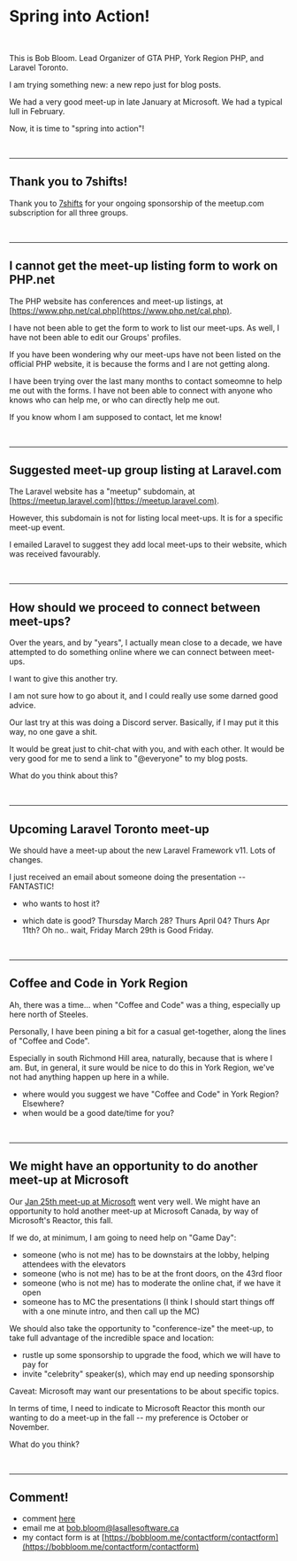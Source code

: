 # Spring into Action!


<br />

This is Bob Bloom. Lead Organizer of GTA PHP, York Region PHP, and Laravel Toronto.

I am trying something new: a new repo just for blog posts. 

We had a very good meet-up in late January at Microsoft. We had a typical lull in February. 

Now, it is time to "spring into action"!

<br />

<hr />

## Thank you to 7shifts!
Thank you to [7shifts](https://7shifts.com) for your ongoing sponsorship of the meetup.com subscription for all three groups.


<br />

<hr />

## I cannot get the meet-up listing form to work on PHP.net
The PHP website has conferences and meet-up listings, at [https://www.php.net/cal.php](https://www.php.net/cal.php). 

I have not been able to get the form to work to list our meet-ups. As well, I have not been able to edit our Groups' profiles.

If you have been wondering why our meet-ups have not been listed on the official PHP website, it is because the forms and I are not getting along. 

I have been trying over the last many months to contact someomne to help me out with the forms. I have not been able to connect with anyone who knows who can help me, or who can directly help me out. 

If you know whom I am supposed to contact, let me know!

<br />

<hr />

## Suggested meet-up group listing at Laravel.com
The Laravel website has a "meetup" subdomain, at [https://meetup.laravel.com](https://meetup.laravel.com).

However, this subdomain is not for listing local meet-ups. It is for a specific meet-up event.

I emailed Laravel to suggest they add local meet-ups to their website, which was received favourably. 

<br />

<hr />

## How should we proceed to connect between meet-ups?
Over the years, and by "years", I actually mean close to a decade, we have attempted to do something online where we can connect between meet-ups.

I want to give this another try. 

I am not sure how to go about it, and I could really use some darned good advice.

Our last try at this was doing a Discord server. Basically, if I may put it this way, no one gave a shit. 

It would be great just to chit-chat with you, and with each other. It would be very good for me to send a link to "@everyone" to my blog posts. 

What do you think about this? 


<br />

<hr />

## Upcoming Laravel Toronto meet-up
We should have a meet-up about the new Laravel Framework v11. Lots of changes. 

I just received an email about someone doing the presentation -- FANTASTIC! 

- who wants to host it?

- which date is good? Thursday March 28? Thurs April 04? Thurs Apr 11th? Oh no.. wait, Friday March 29th is Good Friday.


<br />

<hr />

## Coffee and Code in York Region

Ah, there was a time... when "Coffee and Code" was a thing, especially up here north of Steeles. 

Personally, I have been pining a bit for a casual get-together, along the lines of "Coffee and Code". 

Especially in south Richmond Hill area, naturally, because that is where I am. But, in general, it sure would be nice to do this in York Region, we've not had anything happen up here in a while. 

- where would you suggest we have "Coffee and Code" in York Region? Elsewhere?
- when would be a good date/time for you?

<br />

<hr />

## We might have an opportunity to do another meet-up at Microsoft

Our [Jan 25th meet-up at Microsoft](https://github.com/local-toronto-php-groups/2024january25_meetup_gta-php) went very well. We might have an opportunity to hold another meet-up at Microsoft Canada, by way of Microsoft's Reactor, this fall.

If we do, at minimum, I am going to need help on "Game Day":
- someone (who is not me) has to be downstairs at the lobby, helping attendees with the elevators
- someone (who is not me) has to be at the front doors, on the 43rd floor
- someone (who is not me) has to moderate the online chat, if we have it open
- someone has to MC the presentations (I think I should start things off with a one minute intro, and then call up the MC)

We should also take the opportunity to "conference-ize" the meet-up, to take full advantage of the incredible space and location:
- rustle up some sponsorship to upgrade the food, which we will have to pay for
- invite "celebrity" speaker(s), which may end up needing sponsorship

Caveat: Microsoft may want our presentations to be about specific topics. 

In terms of time, I need to indicate to Microsoft Reactor this month our wanting to do a meet-up in the fall -- my preference is October or November. 

What do you think? 

<br />

<hr />

## Comment!


- comment [here](https://github.com/local-toronto-php-groups/blog_posts/issues/1)
- email me at bob.bloom@lasallesoftware.ca
- my contact form is at [https://bobbloom.me/contactform/contactform](https://bobbloom.me/contactform/contactform)







